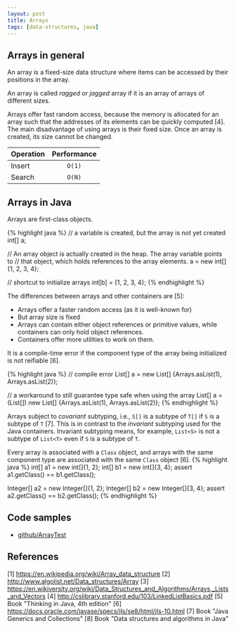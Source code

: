 ```yaml
---
layout: post
title: Arrays
tags: [data-structures, java]
---
```


## Arrays in general

An array is a fixed-size data structure where items can be accessed by their positions in the array.

An array is called _ragged_ or _jagged_ array if it is an array of arrays of different sizes.

Arrays offer fast random access, because the memory is allocated for an array such that the addresses of its elements can be quickly computed [4]. The main disadvantage of using arrays is their fixed size. Once an array is created, its size cannot be changed.

<!--break-->

| Operation | Performance |
| :------------- | :-------------: |
| Insert       | `O(1)`      |
| Search       | `O(N)` |

## Arrays in Java

Arrays are first-class objects.

{% highlight java %}
// a variable is created, but the array is not yet created
int[] a;

// An array object is actually created in the heap. The array variable points to
// that object, which holds references to the array elements.
a = new int[] {1, 2, 3, 4};

// shortcut to initialize arrays
int[b] = {1, 2, 3, 4};
{% endhighlight %}

The differences between arrays and other containers are [5]:

- Arrays offer a faster random access (as it is well-known for)
- But array size is fixed
- Arrays can contain either object references or primitive values, while containers can only hold object references.
- Containers offer more utilities to work on them.

It is a compile-time error if the component type of the array being initialized is not reifiable [6].

{% highlight java %}
// compile error
List<Integer>[] a = new List<Integer>[] {Arrays.asList(1), Arrays.asList(2)};

// a workaround to still guarantee type safe when using the array
List<Integer>[] a = (List<Integer>[]) new List[] {Arrays.asList(1), Arrays.asList(2)};
{% endhighlight %}

Arrays subject to _covariant_ subtyping, i.e., `S[]` is a subtype of `T[]` if `S` is a subtype of `T` [7]. This is in contrast to the _invariant_ subtyping used for the Java containers. Invariant subtyping means, for example, `List<S>` is not a subtype of `List<T>` even if `S` is a subtype of `T`.

Every array is associated with a `Class` object, and arrays with the same component type are associated with the same `Class` object [6].
{% highlight java %}
int[] a1 = new int[]{1, 2};
int[] b1 = new int[]{3, 4};
assert a1.getClass() == b1.getClass();

Integer[] a2 = new Integer[]{1, 2};
Integer[] b2 = new Integer[]{3, 4};
assert a2.getClass() == b2.getClass();
{% endhighlight %}

## Code samples

- [github/ArrayTest](https://github.com/khanhpdt/java-playground/blob/master/src/test/java/org/khanhpdt/javaplayground/datastructures/arrays/ArrayTest.java)

## References

[1] https://en.wikipedia.org/wiki/Array_data_structure
[2] http://www.algolist.net/Data_structures/Array
[3] https://en.wikiversity.org/wiki/Data_Structures_and_Algorithms/Arrays,_Lists_and_Vectors
[4] http://cslibrary.stanford.edu/103/LinkedListBasics.pdf
[5] Book "Thinking in Java, 4th edition"
[6] https://docs.oracle.com/javase/specs/jls/se8/html/jls-10.html
[7] Book "Java Generics and Collections"
[8] Book "Data structures and algorithms in Java"
